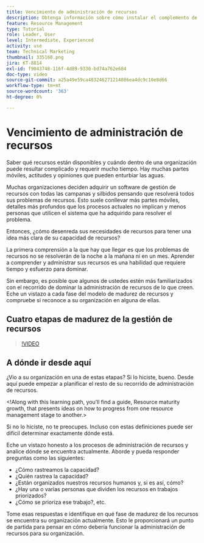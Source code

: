```yaml
---
title: Vencimiento de administración de recursos
description: Obtenga información sobre cómo instalar el complemento de Microsoft Outlook
feature: Resource Management
type: Tutorial
role: Leader, User
level: Intermediate, Experienced
activity: use
team: Technical Marketing
thumbnail: 335160.png
jira: KT-8814
exl-id: f9043748-116f-4d89-9330-bd74a762e684
doc-type: video
source-git-commit: a25a49e59ca483246271214886ea4dc9c10e8d66
workflow-type: tm+mt
source-wordcount: '363'
ht-degree: 0%

---
```


# Vencimiento de administración de recursos

Saber qué recursos están disponibles y cuándo dentro de una organización puede resultar complicado y requerir mucho tiempo. Hay muchas partes móviles, actitudes y opiniones que pueden enturbiar las aguas.

Muchas organizaciones deciden adquirir un software de gestión de recursos con todas las campanas y silbidos pensando que resolverá todos sus problemas de recursos. Esto suele conllevar más partes móviles, detalles más profundos que los procesos actuales no implican y menos personas que utilicen el sistema que ha adquirido para resolver el problema.

Entonces, ¿cómo desenreda sus necesidades de recursos para tener una idea más clara de su capacidad de recursos?

La primera comprensión a la que hay que llegar es que los problemas de recursos no se resolverán de la noche a la mañana ni en un mes. Aprender a comprender y administrar sus recursos es una habilidad que requiere tiempo y esfuerzo para dominar.

Sin embargo, es posible que algunos de ustedes estén más familiarizados con el recorrido de dominar la administración de recursos de lo que creen. Eche un vistazo a cada fase del modelo de madurez de recursos y compruebe si reconoce a su organización en alguna de ellas.

## Cuatro etapas de madurez de la gestión de recursos

>[!VIDEO](https://video.tv.adobe.com/v/335160/?quality=12&learn=on)


## A dónde ir desde aquí

¿Vio a su organización en una de estas etapas? Si lo hiciste, bueno. Desde aquí puede empezar a planificar el resto de su recorrido de administración de recursos.

&lt;!Along with this learning path, you’ll find a guide, Resource maturity growth, that presents ideas on how to progress from one resource management stage to another.&gt;

Si no lo hiciste, no te preocupes. Incluso con estas definiciones puede ser difícil determinar exactamente dónde está.

Eche un vistazo honesto a los procesos de administración de recursos y analice dónde se encuentra actualmente. Aborde y pueda responder preguntas como las siguientes:

* ¿Cómo rastreamos la capacidad?
* ¿Quién rastrea la capacidad?
* ¿Están organizados nuestros recursos humanos y, si es así, cómo?
* ¿Hay una o varias personas que dividen los recursos en trabajos priorizados?
* ¿Cómo se prioriza ese trabajo?, etc.

Tome esas respuestas e identifique en qué fase de madurez de los recursos se encuentra su organización actualmente. Esto le proporcionará un punto de partida para pensar en cómo debería funcionar la administración de recursos para su organización.
